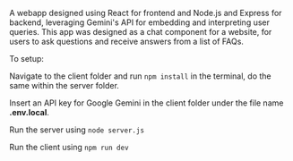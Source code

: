 A webapp designed using React for frontend and Node.js and Express for backend, leveraging Gemini's API for embedding and interpreting user queries. This app was designed as a chat component for a website, for users to ask questions and receive answers from a list of FAQs.

To setup:

Navigate to the client folder and run `npm install` in the terminal, do the same within the server folder.

Insert an API key for Google Gemini in the client folder under the file name **.env.local**.

Run the server using `node server.js`

Run the client using `npm run dev`
